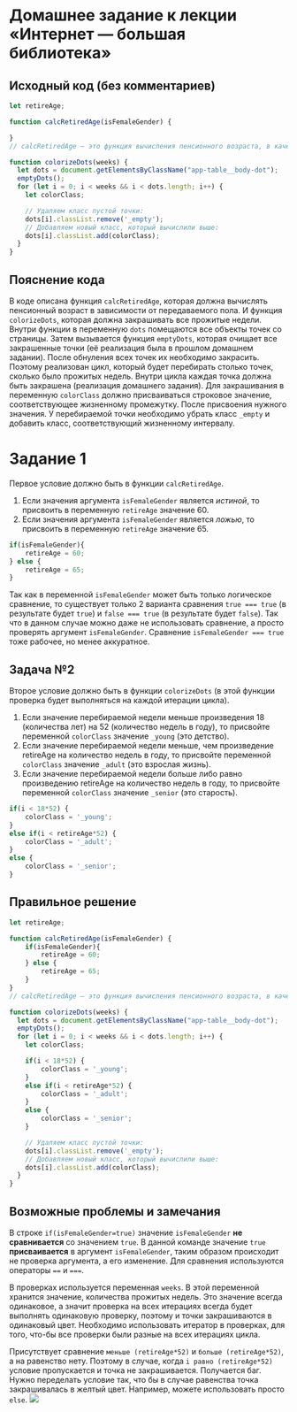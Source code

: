 # Домашнее задание к лекции «Интернет — большая библиотека»

## Исходный код (без комментариев)
```javascript
let retireAge; 

function calcRetiredAge(isFemaleGender) {

}
// calcRetiredAge — это функция вычисления пенсионного возраста, в качестве аргумента передаём пол (isFemaleGender).

function colorizeDots(weeks) {
  let dots = document.getElementsByClassName("app-table__body-dot"); 
  emptyDots(); 
  for (let i = 0; i < weeks && i < dots.length; i++) {
    let colorClass; 

    // Удаляем класс пустой точки:
    dots[i].classList.remove('_empty'); 
    // Добавляем новый класс, который вычислили выше:
    dots[i].classList.add(colorClass);
  }
}
```

## Пояснение кода
В коде описана функция `calcRetiredAge`, которая должна вычислять пенсионный возраст в зависимости от передаваемого пола. И функция `colorizeDots`, которая должна закрашивать все прожитые недели. Внутри функции в переменную `dots` помещаются все объекты точек со страницы. Затем вызывается функция `emptyDots`, которая очищает все закрашенные точки (её реализация была в прошлом домашнем задании). После обнуления всех точек их необходимо закрасить. Поэтому реализован цикл, который будет перебирать столько точек, сколько было прожитых недель. Внутри цикла каждая точка должна быть закрашена (реализация домашнего задания). Для закрашивания в переменную `colorClass` должно присваиваться строковое значение, соответствующее жизненному промежутку. После присвоения нужного значения. У перебираемой точки необходимо убрать класс `_empty` и добавить класс, соответствующий жизненному интервалу.

# Задание 1
Первое условие должно быть в функции `calcRetiredAge`. 
1. Если значения аргумента `isFemaleGender` является *истиной*, то присвоить в переменную `retireAge` значение 60.
2. Если значения аргумента `isFemaleGender` является *ложью*, то присвоить в переменную `retireAge` значение 65.

```javascript
if(isFemaleGender){
    retireAge = 60;
} else {
    retireAge = 65;
}
```
Так как в переменной `isFemaleGender` может быть только логическое сравнение, то существует только 2 варианта сравнения `true === true` (в результате будет `true`) и `false === true` (в результате будет `false`). Так что в данном случае можно даже не использовать сравнение, а просто проверять аргумент `isFemaleGender`. Сравнение `isFemaleGender === true` тоже рабочее, но менее аккуратное.

## Задача №2
Второе условие должно быть в функции `colorizeDots` (в этой функции проверка будет выполняться на каждой итерации цикла).
1. Если значение перебираемой недели меньше произведения 18 (количества лет) на 52 (количество недель в году), то присвойте переменной `colorClass` значение `_young` (это детство).
2. Если значение перебираемой недели меньше, чем произведение retireAge на количество недель в году, то присвойте переменной `colorClass` значение `_adult` (это взрослая жизнь).
3. Если значение перебираемой недели больше либо равно произведению retireAge на количество недель в году, то присвойте переменной `colorClass` значение `_senior` (это старость).

```javascript
if(i < 18*52) {
    colorClass = '_young';
}
else if(i < retireAge*52) {
    colorClass = '_adult';
}
else {
    colorClass = '_senior';
}
```

## Правильное решение
```javascript
let retireAge; 

function calcRetiredAge(isFemaleGender) {
    if(isFemaleGender){
        retireAge = 60;
    } else {
        retireAge = 65;
    }
}
// calcRetiredAge — это функция вычисления пенсионного возраста, в качестве аргумента передаём пол (isFemaleGender).

function colorizeDots(weeks) {
  let dots = document.getElementsByClassName("app-table__body-dot"); 
  emptyDots(); 
  for (let i = 0; i < weeks && i < dots.length; i++) {
    let colorClass; 

    if(i < 18*52) {
        colorClass = '_young';
    }
    else if(i < retireAge*52) {
        colorClass = '_adult';
    }
    else {
        colorClass = '_senior';
    }

    // Удаляем класс пустой точки:
    dots[i].classList.remove('_empty'); 
    // Добавляем новый класс, который вычислили выше:
    dots[i].classList.add(colorClass);
  }
}
```

## Возможные проблемы и замечания
В строке `if(isFemaleGender=true)` значение `isFemaleGender` **не сравнивается** со значением `true`. В данной команде значение `true` **присваивается** в аргумент `isFemaleGender`, таким образом происходит не проверка аргумента, а его изменение. Для сравнения используются операторы `==` и `===`.

В проверках используется переменная `weeks`. В этой переменной хранится значение, количества прожитых недель. Это значение всегда одинаковое, а значит проверка на всех итерациях всегда будет выполнять одинаковую проверку, поэтому и точки закрашиваются в одинаковый цвет. Необходимо использовать итератор в  проверках, для того, что-бы все проверки были разные на всех итерациях цикла.

Присутствует сравнение `меньше (retireAge*52)` и `больше (retireAge*52)`, а на равенство нету. Поэтому в случае, когда `i равно (retireAge*52)` условие пропускается и точка не закрашивается. Получается баг. Нужно переделать условие так, что бы в случае равенства точка закрашивалась в желтый цвет. Например, можете использовать просто `else`.
![](https://sun9-42.userapi.com/c205716/v205716028/a9c25/1T-y1mORP00.jpg)